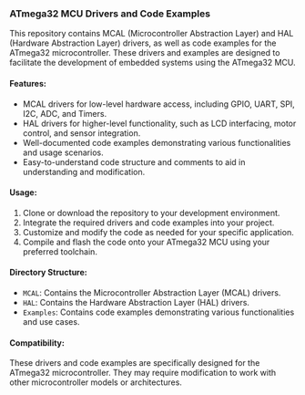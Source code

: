 ### ATmega32 MCU Drivers and Code Examples

This repository contains MCAL (Microcontroller Abstraction Layer) and HAL (Hardware Abstraction Layer) drivers, as well as code examples for the ATmega32 microcontroller. These drivers and examples are designed to facilitate the development of embedded systems using the ATmega32 MCU.

#### Features:
- MCAL drivers for low-level hardware access, including GPIO, UART, SPI, I2C, ADC, and Timers.
- HAL drivers for higher-level functionality, such as LCD interfacing, motor control, and sensor integration.
- Well-documented code examples demonstrating various functionalities and usage scenarios.
- Easy-to-understand code structure and comments to aid in understanding and modification.

#### Usage:
1. Clone or download the repository to your development environment.
2. Integrate the required drivers and code examples into your project.
3. Customize and modify the code as needed for your specific application.
4. Compile and flash the code onto your ATmega32 MCU using your preferred toolchain.

#### Directory Structure:
- `MCAL`: Contains the Microcontroller Abstraction Layer (MCAL) drivers.
- `HAL`: Contains the Hardware Abstraction Layer (HAL) drivers.
- `Examples`: Contains code examples demonstrating various functionalities and use cases.

#### Compatibility:
These drivers and code examples are specifically designed for the ATmega32 microcontroller. They may require modification to work with other microcontroller models or architectures.
